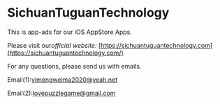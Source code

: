 # SichuanTuguanTechnology

This is app-ads for our iOS AppStore Apps.

Please visit our*official website:* [https://sichuantuguantechnology.com](https://sichuantuguantechnology.com/)

For any questions, please send us with emails.

Email(1):yimengweima2020@yeah.net

Email(2):lovepuzzlegame@gmail.com

